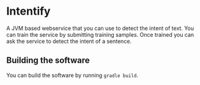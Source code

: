 # Intentify
A JVM based webservice that you can use to detect the intent of text. You can train the service by submitting training samples. Once trained you can ask the service to detect the intent of a sentence.


## Building the software
You can build the software by running `gradle build`.
